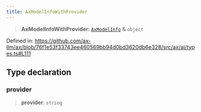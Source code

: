 ```yaml
---
title: AxModelInfoWithProvider
---
```


> **AxModelInfoWithProvider**: [`AxModelInfo`](/api/#03-apidocs/typealiasaxmodelinfo) & `object`

Defined in: https://github.com/ax-llm/ax/blob/76f1e53f33743ee460569bb94d0bd3620db6e328/src/ax/ai/types.ts#L111

## Type declaration

### provider

> **provider**: `string`
